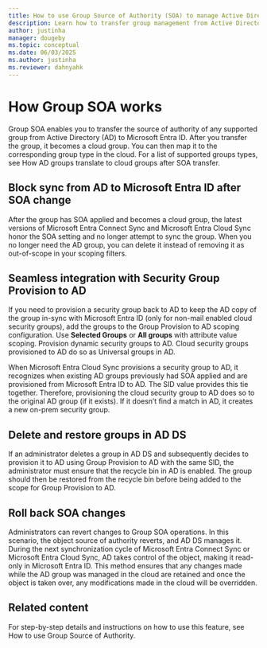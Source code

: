 ```yaml
---
title: How to use Group Source of Authority (SOA) to manage Active Directory groups in Microsoft Entra ID
description: Learn how to transfer group management from Active Directory to Microsoft Entra ID using Group Source of Authority (SOA), block sync, provision groups, restore deleted groups, and roll back SOA changes for hybrid and cloud environments.
author: justinha
manager: dougeby
ms.topic: conceptual
ms.date: 06/03/2025
ms.author: justinha
ms.reviewer: dahnyahk
---
```

# How Group SOA works

Group SOA enables you to transfer the source of authority of any supported group from Active Directory (AD) to Microsoft Entra ID. After you transfer the group, it becomes a cloud group. You can then map it to the corresponding group type in the cloud. For a list of supported groups types, see How AD groups translate to cloud groups after SOA transfer.

## Block sync from AD to Microsoft Entra ID after SOA change

After the group has SOA applied and becomes a cloud group, the latest versions of Microsoft Entra Connect Sync and Microsoft Entra Cloud Sync honor the SOA setting and no longer attempt to sync the group. When you no longer need the AD group, you can delete it instead of removing it as out-of-scope in your scoping filters.

## Seamless integration with Security Group Provision to AD

If you need to provision a security group back to AD to keep the AD copy of the group in-sync with Microsoft Entra ID (only for non-mail enabled cloud security groups), add the groups to the Group Provision to AD scoping configuration. Use **Selected Groups** or **All groups** with attribute value scoping. Provision dynamic security groups to AD. Cloud security groups provisioned to AD do so as Universal groups in AD.

When Microsoft Entra Cloud Sync provisions a security group to AD, it recognizes when existing AD groups previously had SOA applied and are provisioned from Microsoft Entra ID to AD. The SID value provides this tie together. Therefore, provisioning the cloud security group to AD does so to the original AD group (if it exists). If it doesn’t find a match in AD, it creates a new on-prem security group.

## Delete and restore groups in AD DS

If an administrator deletes a group in AD DS and subsequently decides to provision it to AD using Group Provision to AD with the same SID, the administrator must ensure that the recycle bin in AD is enabled. The group should then be restored from the recycle bin before being added to the scope for Group Provision to AD.

## Roll back SOA changes

Administrators can revert changes to Group SOA operations. In this scenario, the object source of authority reverts, and AD DS manages it. During the next synchronization cycle of Microsoft Entra Connect Sync or Microsoft Entra Cloud Sync, AD takes control of the object, making it read-only in Microsoft Entra ID. This method ensures that any changes made while the AD group was managed in the cloud are retained and once the object is taken over, any modifications made in the cloud will be overridden.

## Related content

For step-by-step details and instructions on how to use this feature, see How to use Group Source of Authority.
